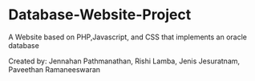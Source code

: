 # Database-Website-Project
A Website based on PHP,Javascript, and CSS that implements an oracle database


Created by: Jennahan Pathmanathan, Rishi Lamba, Jenis Jesuratnam, Paveethan Ramaneeswaran
